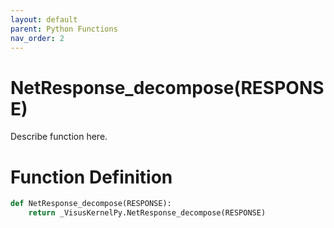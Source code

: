 ```yaml
---
layout: default
parent: Python Functions
nav_order: 2
---
```


# NetResponse_decompose(RESPONSE)

Describe function here.

# Function Definition

```python
def NetResponse_decompose(RESPONSE):
    return _VisusKernelPy.NetResponse_decompose(RESPONSE)
```